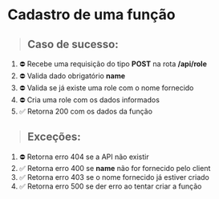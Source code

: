 # Cadastro de uma função

> ## Caso de sucesso:
01. ⛔️ Recebe uma requisição do tipo **POST** na rota **/api/role**
02. ⛔️ Valida dado obrigatório **name**
03. ⛔️ Valida se já existe uma role com o nome fornecido
04. ⛔️ Cria uma role com os dados informados
05. ✅ Retorna 200 com os dados da função

> ## Exceções:
01. ⛔️ Retorna erro 404 se a API não existir
02. ✅ Retorna erro 400 se **name** não for fornecido pelo client
03. ✅ Retorna erro 403 se o nome fornecido já estiver criado
04. ✅ Retorna erro 500 se der erro ao tentar criar a função
